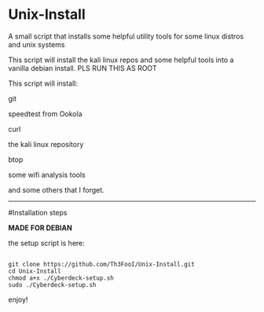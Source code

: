 # Unix-Install
A small script that installs some helpful utility tools for some linux distros and unix systems

This script will install the kali linux repos and some helpful tools into a vanilla debian install.
PLS RUN THIS AS ROOT

This script will install:

git

speedtest from Ookola

curl

the kali linux repository 

btop

some wifi analysis tools

and some others that I forget.

------------------------------------------------------------------------------
#Installation steps

**MADE FOR DEBIAN**

the setup script is here: 

```

git clone https://github.com/Th3FooI/Unix-Install.git
cd Unix-Install
chmod a+x ./Cyberdeck-setup.sh
sudo ./Cyberdeck-setup.sh

```
enjoy!

